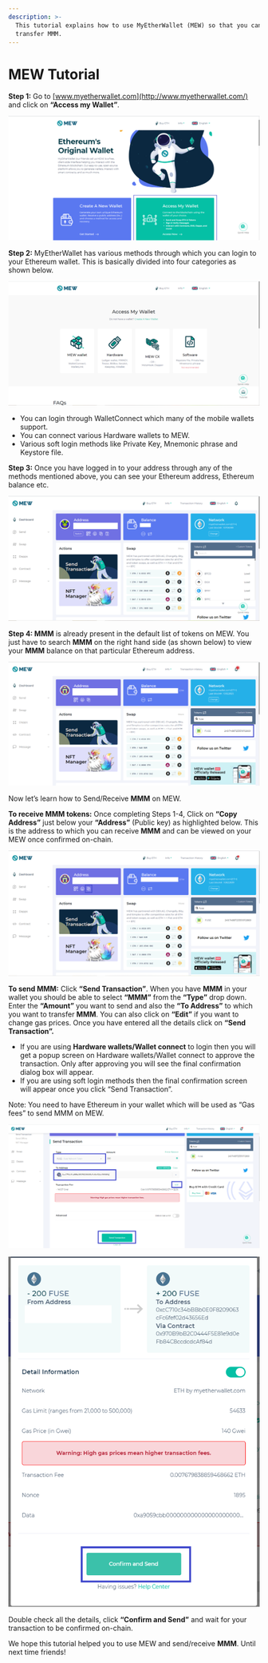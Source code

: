 ```yaml
---
description: >-
  This tutorial explains how to use MyEtherWallet (MEW) so that you can view and
  transfer MMM.
---
```


# MEW Tutorial

**Step 1:** Go to [www.myetherwallet.com](http://www.myetherwallet.com/) and click on **“Access my Wallet”**.

![](../.gitbook/assets/2%20%283%29.png)

**Step 2:** MyEtherWallet has various methods through which you can login to your Ethereum wallet. This is basically divided into four categories as shown below.

![](../.gitbook/assets/1%20%282%29.png)

* You can login through WalletConnect which many of the mobile wallets support.
* You can connect various Hardware wallets to MEW.
* Various soft login methods like Private Key, Mnemonic phrase and Keystore file.

**Step 3:** Once you have logged in to your address through any of the methods mentioned above, you can see your Ethereum address, Ethereum balance etc.

![](../.gitbook/assets/6%20%283%29.png)

**Step 4: MMM** is already present in the default list of tokens on MEW. You just have to search **MMM** on the right hand side \(as shown below\) to view your **MMM** balance on that particular Ethereum address.

![](../.gitbook/assets/7%20%282%29.png)

Now let’s learn how to Send/Receive **MMM** on MEW.

**To receive MMM tokens:** Once completing Steps 1-4, Click on **“Copy Address”** just below your **“Address”** \(Public key\) as highlighted below. This is the address to which you can receive **MMM** and can be viewed on your MEW once confirmed on-chain.

![](../.gitbook/assets/8.png)

**To send MMM:** Click **“Send Transaction”**. When you have **MMM** in your wallet you should be able to select **“MMM”** from the **“Type”** drop down. Enter the **“Amount”** you want to send and also the **“To Address”** to which you want to transfer **MMM**. You can also click on **“Edit”** if you want to change gas prices. Once you have entered all the details click on **“Send Transaction”.**

* If you are using **Hardware wallets/Wallet connect** to login then you will get a popup screen on Hardware wallets/Wallet connect to approve the transaction. Only after approving you will see the final confirmation dialog box will appear.
*  If you are using soft login methods then the final confirmation screen will appear once you click “Send Transaction”.

Note: You need to have Ethereum in your wallet which will be used as “Gas fees” to send MMM on MEW.

![](../.gitbook/assets/9%20%282%29.png)

![](../.gitbook/assets/10%20%281%29.png)

Double check all the details, click **“Confirm and Send”** and wait for your transaction to be confirmed on-chain.

We hope this tutorial helped you to use MEW and send/receive **MMM**. Until next time friends!

